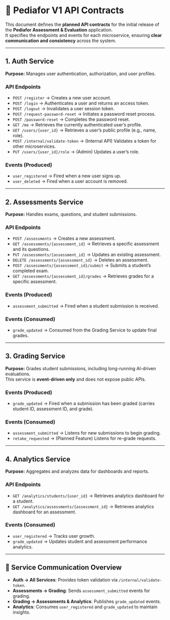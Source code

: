 # 📡 Pediafor V1 API Contracts

This document defines the **planned API contracts** for the initial release of the **Pediafor Assessment & Evaluation** application.  
It specifies the endpoints and events for each microservice, ensuring **clear communication and consistency** across the system.

---

## 1. Auth Service
**Purpose:** Manages user authentication, authorization, and user profiles.  

### API Endpoints
- `POST /register` → Creates a new user account.  
- `POST /login` → Authenticates a user and returns an access token.  
- `POST /logout` → Invalidates a user session token.  
- `POST /request-password-reset` → Initiates a password reset process.  
- `POST /password-reset` → Completes the password reset.  
- `GET /me` → Retrieves the currently authenticated user’s profile.  
- `GET /users/{user_id}` → Retrieves a user’s public profile (e.g., name, role).  
- `POST /internal/validate-token` → (Internal API) Validates a token for other microservices.  
- `PUT /users/{user_id}/role` → (Admin) Updates a user’s role.  

### Events (Produced)
- `user_registered` → Fired when a new user signs up.  
- `user_deleted` → Fired when a user account is removed.  

---

## 2. Assessments Service
**Purpose:** Handles exams, questions, and student submissions.  

### API Endpoints
- `POST /assessments` → Creates a new assessment.  
- `GET /assessments/{assessment_id}` → Retrieves a specific assessment and its questions.  
- `PUT /assessments/{assessment_id}` → Updates an existing assessment.  
- `DELETE /assessments/{assessment_id}` → Deletes an assessment.  
- `POST /assessments/{assessment_id}/submit` → Submits a student’s completed exam.  
- `GET /assessments/{assessment_id}/grades` → Retrieves grades for a specific assessment.  

### Events (Produced)
- `assessment_submitted` → Fired when a student submission is received.  

### Events (Consumed)
- `grade_updated` → Consumed from the Grading Service to update final grades.  

---

## 3. Grading Service
**Purpose:** Grades student submissions, including long-running AI-driven evaluations.  
This service is **event-driven only** and does not expose public APIs.  

### Events (Produced)
- `grade_updated` → Fired when a submission has been graded (carries student ID, assessment ID, and grade).  

### Events (Consumed)
- `assessment_submitted` → Listens for new submissions to begin grading.  
- `retake_requested` → (Planned Feature) Listens for re-grade requests.  

---

## 4. Analytics Service
**Purpose:** Aggregates and analyzes data for dashboards and reports.  

### API Endpoints
- `GET /analytics/students/{user_id}` → Retrieves analytics dashboard for a student.  
- `GET /analytics/assessments/{assessment_id}` → Retrieves analytics dashboard for an assessment.  

### Events (Consumed)
- `user_registered` → Tracks user growth.  
- `grade_updated` → Updates student and assessment performance analytics.  

---

## 🔄 Service Communication Overview
- **Auth → All Services**: Provides token validation via `/internal/validate-token`.  
- **Assessments → Grading**: Sends `assessment_submitted` events for grading.  
- **Grading → Assessments & Analytics**: Publishes `grade_updated` events.  
- **Analytics**: Consumes `user_registered` and `grade_updated` to maintain insights.  

